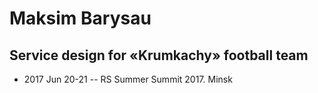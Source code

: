 # Maksim Barysau

## Service design for «Krumkachy» football team
- 2017 Jun 20-21 -- RS Summer Summit 2017. Minsk    
